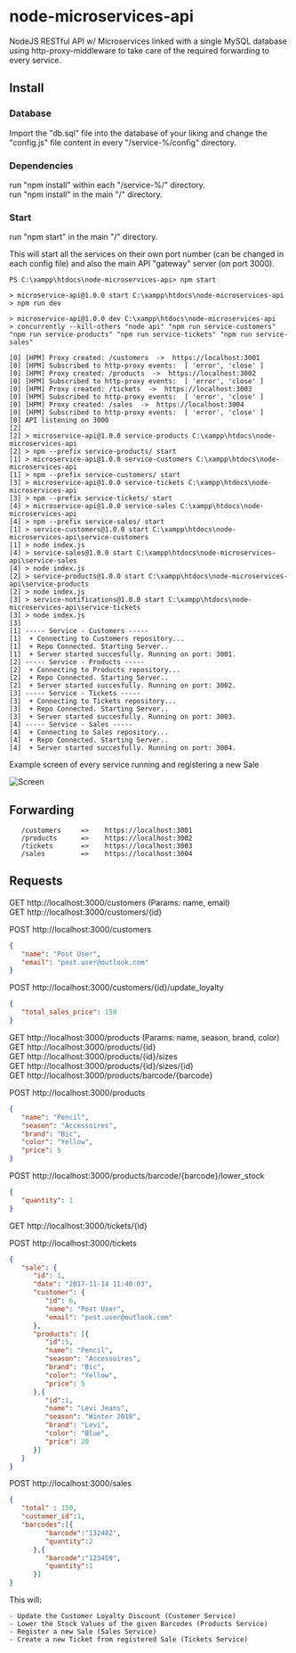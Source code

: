 # node-microservices-api
NodeJS RESTful API w/ Microservices linked with a single MySQL database using http-proxy-middleware to take care of the required forwarding to every service.

## Install

### Database

Import the "db.sql" file into the database of your liking and change the "config.js" file content in every "/service-%/config" directory.

### Dependencies

run "npm install" within each "/service-%/" directory.  
run "npm install" in the main "/" directory.

### Start

run "npm start" in the main "/" directory.

This will start all the services on their own port number (can be changed in each config file) and also the main API "gateway" server (on port 3000).

```shell
PS C:\xampp\htdocs\node-microservices-api> npm start

> microservice-api@1.0.0 start C:\xampp\htdocs\node-microservices-api
> npm run dev

> microservice-api@1.0.0 dev C:\xampp\htdocs\node-microservices-api
> concurrently --kill-others "node api" "npm run service-customers" "npm run service-products" "npm run service-tickets" "npm run service-sales"

[0] [HPM] Proxy created: /customers  ->  https://localhost:3001
[0] [HPM] Subscribed to http-proxy events:  [ 'error', 'close' ]
[0] [HPM] Proxy created: /products  ->  https://localhost:3002
[0] [HPM] Subscribed to http-proxy events:  [ 'error', 'close' ]
[0] [HPM] Proxy created: /tickets  ->  https://localhost:3003
[0] [HPM] Subscribed to http-proxy events:  [ 'error', 'close' ]
[0] [HPM] Proxy created: /sales  ->  https://localhost:3004
[0] [HPM] Subscribed to http-proxy events:  [ 'error', 'close' ]
[0] API listening on 3000
[2]
[2] > microservice-api@1.0.0 service-products C:\xampp\htdocs\node-microservices-api
[2] > npm --prefix service-products/ start
[1] > microservice-api@1.0.0 service-customers C:\xampp\htdocs\node-microservices-api
[1] > npm --prefix service-customers/ start
[3] > microservice-api@1.0.0 service-tickets C:\xampp\htdocs\node-microservices-api
[3] > npm --prefix service-tickets/ start
[4] > microservice-api@1.0.0 service-sales C:\xampp\htdocs\node-microservices-api
[4] > npm --prefix service-sales/ start
[1] > service-customers@1.0.0 start C:\xampp\htdocs\node-microservices-api\service-customers
[1] > node index.js
[4] > service-sales@1.0.0 start C:\xampp\htdocs\node-microservices-api\service-sales
[4] > node index.js
[2] > service-products@1.0.0 start C:\xampp\htdocs\node-microservices-api\service-products
[2] > node index.js
[3] > service-notifications@1.0.0 start C:\xampp\htdocs\node-microservices-api\service-tickets
[3] > node index.js
[3]
[1] ----- Service - Customers -----
[1]  + Connecting to Customers repository...
[1]  + Repo Connected. Starting Server..
[1]  + Server started succesfully. Running on port: 3001.
[2] ----- Service - Products -----
[2]  + Connecting to Products repository...
[2]  + Repo Connected. Starting Server..
[2]  + Server started succesfully. Running on port: 3002.
[3] ----- Service - Tickets -----
[3]  + Connecting to Tickets repository...
[3]  + Repo Connected. Starting Server..
[3]  + Server started succesfully. Running on port: 3003.
[4] ----- Service - Sales -----
[4]  + Connecting to Sales repository...
[4]  + Repo Connected. Starting Server..
[4]  + Server started succesfully. Running on port: 3004.
```

Example screen of every service running and registering a new Sale

![Screen](https://github.com/BertMaurau/node-microservices-api/blob/master/console.png)

## Forwarding

```
   /customers     =>    https://localhost:3001  
   /products      =>    https://localhost:3002
   /tickets       =>    https://localhost:3003
   /sales         =>    https://localhost:3004
```

## Requests

   GET http://localhost:3000/customers       (Params: name, email)   
   GET http://localhost:3000/customers/{id}  

   POST http://localhost:3000/customers  

   ```json
   {
      "name": "Post User",
      "email": "post.user@outlook.com"
   }
   ```

   POST http://localhost:3000/customers/{id}/update_loyalty  

   ```json
   {
      "total_sales_price": 150
   }
   ```

   GET http://localhost:3000/products       (Params: name, season, brand, color)   
   GET http://localhost:3000/products/{id}  
   GET http://localhost:3000/products/{id}/sizes  
   GET http://localhost:3000/products/{id}/sizes/{id}  
   GET http://localhost:3000/products/barcode/{barcode}    

   POST http://localhost:3000/products  

   ```json
   {
      "name": "Pencil",
      "season": "Accessoires",
      "brand": "Bic",
      "color": "Yellow",
      "price": 5
   }
   ```

   POST http://localhost:3000/products/barcode/{barcode}/lower_stock

   ```json
   {
      "quantity": 1
   }
   ```

   GET http://localhost:3000/tickets/{id}

   POST http://localhost:3000/tickets

   ```json
   {
      "sale": {
         "id": 1,
         "date": "2017-11-14 11:40:03",
         "customer": {
            "id": 6,
            "name": "Post User",
            "email": "post.user@outlook.com"
         },
         "products": [{
            "id":5,
            "name": "Pencil",
            "season": "Accessoires",
            "brand": "Bic",
            "color": "Yellow",
            "price": 5
         },{
            "id":1,
            "name": "Levi Jeans",
            "season": "Winter 2018",
            "brand": "Levi",
            "color": "Blue",
            "price": 20
         }]
      }
   }
   ```

   POST http://localhost:3000/sales

   ```json
   {
      "total" : 150,
      "customer_id":1,
      "barcodes":[{
            "barcode":"132482", 
            "quantity":2
         },{
            "barcode":"123459", 
            "quantity":1
         }]
   }
   ```

   This will:

    - Update the Customer Loyalty Discount (Customer Service)
    - Lower the Stock Values of the given Barcodes (Products Service)
    - Register a new Sale (Sales Service)
    - Create a new Ticket from registered Sale (Tickets Service)
